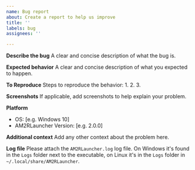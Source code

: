 ```yaml
---
name: Bug report
about: Create a report to help us improve
title: ''
labels: bug
assignees: ''

---
```


**Describe the bug**
A clear and concise description of what the bug is.

**Expected behavior**
A clear and concise description of what you expected to happen.

**To Reproduce**
Steps to reproduce the behavior:
1. 
2. 
3. 

**Screenshots**
If applicable, add screenshots to help explain your problem.

**Platform**
 - OS: [e.g. Windows 10]
 - AM2RLauncher Version: [e.g. 2.0.0]

**Additional context**
Add any other context about the problem here.

**Log file**
Please attach the `AM2RLauncher.log` log file. On Windows it's found in the `Logs` folder next to the executable, on Linux it's in the `Logs` folder in `~/.local/share/AM2RLauncher`.
